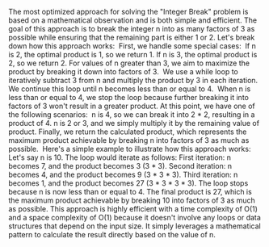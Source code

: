 The most optimized approach for solving the "Integer Break" problem is based on a mathematical observation and is both simple and efficient. The goal of this approach is to break the integer n into as many factors of 3 as possible while ensuring that the remaining part is either 1 or 2. Let's break down how this approach works:
​
First, we handle some special cases:
​
If n is 2, the optimal product is 1, so we return 1.
If n is 3, the optimal product is 2, so we return 2.
For values of n greater than 3, we aim to maximize the product by breaking it down into factors of 3.
​
We use a while loop to iteratively subtract 3 from n and multiply the product by 3 in each iteration. We continue this loop until n becomes less than or equal to 4.
​
When n is less than or equal to 4, we stop the loop because further breaking it into factors of 3 won't result in a greater product. At this point, we have one of the following scenarios:
​
n is 4, so we can break it into 2 * 2, resulting in a product of 4.
n is 2 or 3, and we simply multiply it by the remaining value of product.
Finally, we return the calculated product, which represents the maximum product achievable by breaking n into factors of 3 as much as possible.
​
Here's a simple example to illustrate how this approach works:
Let's say n is 10. The loop would iterate as follows:
​
First iteration: n becomes 7, and the product becomes 3 (3 * 3).
Second iteration: n becomes 4, and the product becomes 9 (3 * 3 * 3).
Third iteration: n becomes 1, and the product becomes 27 (3 * 3 * 3 * 3).
The loop stops because n is now less than or equal to 4.
The final product is 27, which is the maximum product achievable by breaking 10 into factors of 3 as much as possible.
This approach is highly efficient with a time complexity of O(1) and a space complexity of O(1) because it doesn't involve any loops or data structures that depend on the input size. It simply leverages a mathematical pattern to calculate the result directly based on the value of n.